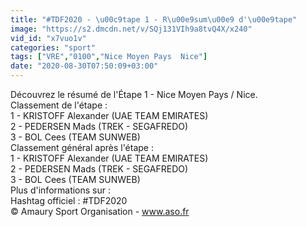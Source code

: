 ```yaml
---
title: "#TDF2020 - \u00c9tape 1 - R\u00e9sum\u00e9 d'\u00e9tape"
image: "https://s2.dmcdn.net/v/SQj131VIh9a8tvQ4X/x240"
vid_id: "x7vuo1v"
categories: "sport"
tags: ["VRE","0100","Nice Moyen Pays  Nice"]
date: "2020-08-30T07:50:09+03:00"
---
```

Découvrez le résumé de l'Étape 1 - Nice Moyen Pays / Nice.   <br>Classement de l'étape :   <br>1 - KRISTOFF Alexander (UAE TEAM EMIRATES)  <br>2 - PEDERSEN Mads (TREK - SEGAFREDO)  <br>3 - BOL Cees (TEAM SUNWEB)  <br>Classement général après l'étape :  <br>1 - KRISTOFF Alexander (UAE TEAM EMIRATES)  <br>2 - PEDERSEN Mads (TREK - SEGAFREDO)  <br>3 - BOL Cees (TEAM SUNWEB)  <br>Plus d'informations sur :  <br>Hashtag officiel : #TDF2020  <br>© Amaury Sport Organisation - www.aso.fr
